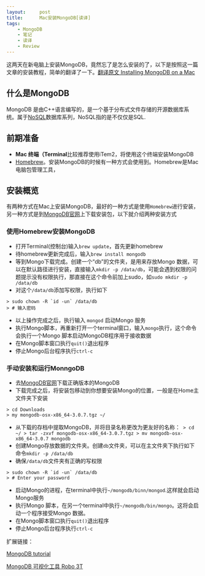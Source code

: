 ```yaml
---
layout:     post
title:      Mac安装MongoDB[读译]
tags:
    - MongoDB
    - 笔记
    - 读译
    - Review
---
```


这两天在新电脑上安装MongoDB，竟然忘了是怎么安装的了，以下是按照这一篇文章的安装教程，简单的翻译了一下。[翻译原文 Installing MongoDB on a Mac](https://treehouse.github.io/installation-guides/mac/mongo-mac.html)

## 什么是MongoDB

MongoDB 是由C++语言编写的，是一个基于分布式文件存储的开源数据库系统。属于[NoSQL](https://www.mongodb.org.cn/tutorial/2.html)数据库系列，NoSQL指的是不仅仅是SQL.

## 前期准备

* **Mac 终端（Terminal**比较推荐使用iTem2，将使用这个终端安装MongoDB
* [Homebrew](https://brew.sh/index_zh-tw)。安装MongoDB的时候有一种方式会使用到。Homebrew是Mac电脑包管理工具，

## 安装概览
有两种方式在Mac上安装MongoDB，最好的一种方式是使用`Homebrew`进行安装，另一种方式是到[MongoDB官网](https://www.mongodb.com/download-center/community)上下载安装包，以下就介绍两种安装方式

### 使用Homebrew安装MongoDB

* 打开Terminal(控制台)输入`brew update`，首先更新homebrew
* 待homebrew更新完成后，输入`brew install mongodb`
* 等到Mongo下载完成。创建一个“db”的文件夹，是用来存放Mongo 数据，可以在默认路径进行安装，直接输入`mkdir -p /data/db`，可能会遇到权限的问题提示没有权限执行，那直接在这个命令前加上sudo，如`sudo mkdir -p /data/db`
* 对这个`/data/db`添加写权限，执行如下

```shell
> sudo chown -R `id -un` /data/db
> # 输入密码
```

* 以上操作完成之后，执行输入 `mongod` 启动Mongo 服务
* 执行Mongo脚本，再重新打开一个terminal窗口，输入`mongo`执行，这个命令会执行一个Mongo 脚本启动MongoDB程序用于接收数据
* 在Mongo脚本窗口执行`quit()`退出程序
* 停止Mongo后台程序执行`ctrl-c`

### 手动安装和运行MonngoDB

* 去[MongoDB官网](https://www.mongodb.com/download-center/community)下载正确版本的MongoDB
* 下载完成之后，将安装包移动到你想要安装Mongo的位置，一般是在Home主文件夹下安装

```shell
> cd Downloads
> my mongodb-osx-x86_64-3.0.7.tgz ~/
```

* 从下载的存档中提取MongoDB，并将目录名称更改为更友好的名称：` > cd ~/ > tar -zxvf mongodb-osx-x86_64-3.0.7.tgz > mv mongodb-osx-x86_64-3.0.7 mongodb`
* 创建Mongo存放数据的文件夹。创建`db`文件夹，可以在主文件夹下执行如下命令`mkdir -p /data/db`
* 确保`/data/db`文件夹有正确的写权限

```shell
> sudo chown -R `id -un` /data/db
> # Enter your password
```

* 启动Mongo的进程，在terminal中执行`~/mongodb/binn/mongod`.这样就会启动Mongo服务
* 执行Mongo 脚本，在另一个terminal中执行`~/mongodb/bin/mongo`。这将会启动一个程序接受Mongo 数据。
* 在Mongo脚本窗口执行`quit()`退出程序
* 停止Mongo后台程序执行`ctrl-c`


扩展链接：

[MongoDB tutorial](https://www.mongodb.org.cn/tutorial/2.html)

[MongoDB 可视化工具 Robo 3T](https://robomongo.org/download)